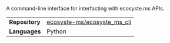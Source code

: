 ---
---

A command-line interface for interfacting with ecosyste.ms APIs.

|||
|-|-|
|**Repository**|[ecosyste-ms/ecosyste_ms_cli](https://github.com/ecosyste-ms/ecosyste_ms_cli)|
|**Languages**|Python|
